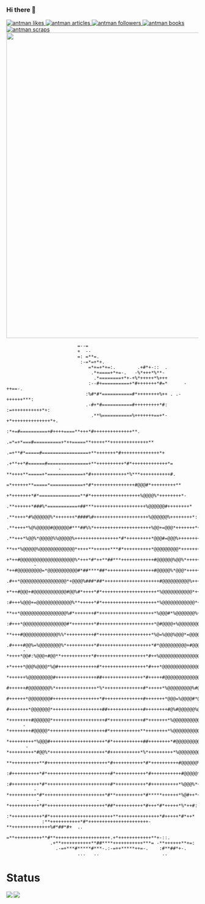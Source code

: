 ### Hi there 👋
<!-- Like のバッジ -->
<a href="https://zenn.dev/antman">
  <img src="https://zenn.badge.nikaera.com/s/antman/likes?style=plastic" alt="antman likes" />
</a>

<!-- Articles のバッジ -->
<a href="https://zenn.dev/antman/articles">
  <img src="https://zenn.badge.nikaera.com/s/antman/articles?style=plastic" alt="antman articles" />
</a>

<!-- Followers のバッジ -->
<a href="https://zenn.dev/antman/followers">
  <img src="https://zenn.badge.nikaera.com/s/antman/followers?style=plastic&ver=1" alt="antman followers" />
</a>

<!-- Books のバッジ -->
<a href="https://zenn.dev/antman/books">
  <img src="https://zenn.badge.nikaera.com/s/antman/books?style=plastic" alt="antman books" />
</a>

<!-- Scraps のバッジ -->
<a href="https://zenn.dev/antman/scraps">
  <img src="https://zenn.badge.nikaera.com/s/antman/scraps?style=plastic" alt="antman scraps" />
</a>
<img width=800 src="https://github-profile-trophy.vercel.app/?username=yama-yeah&column=8&theme=gruvbox&no-frame=true/ver=2"/>
<div>
                                                                                                       
                                                                                                     
                                                                                                     
                                                                                                     
                              =--=                                                                   
                              +  --                                                                  
                              =: =**=.                                                               
                               :-=*=+*+.                                                             
                                  =*+=+*+=:.        .+#*+-::  .                                      
                                   .*+====+*+=-.   -%*+++*%**-                                       
                                    .*========+*+-+%*+++++*%+++                                      
                                  :--#+==========+*#+++++++*#=*      -++==-.                         
                                 :%#*#*===========#*++++++++%++ . .-++++++***:                       
                                 .-#+*#===========#+++++++++*#: :=+++++++++++*+:                     
                                   .**%===========%+++++++==+*-+*++++++++++++++*+.                   
                                  :*+=#==========+#++++====**+++*#++++++++++++++**.                  
                             .=*=+*===#==========+*++=====**+++++**++++++++++++++**                  
                          .=+**#*=====#=================+**+++++++*#++++++++++++++*+                 
                        .+**++*#======#===============+**++++++++++*#*+++++++++++++*=                
                       -**++++**=====+*=============+*#+++++++++++++*%***+++++++++++#.               
                      =*++++++**=====*============+*#*+++++++++++++++#@@@#*+++++++++**               
                     +*+++++++*#*===============**#*++++++++++++++++++%@@@@%*++++++++*-              
                   .**++++++*###%*===========+##***+++++++++++++++++++%@@@@@@#++++++++*              
                  .**++++*#%@@@@@@%*+++++++*####%#++++++++++++++++++++%@@@@@@%++++++++*:             
                 .**++++*%@%@@@@@#@@@@@@#***##%%*+++++++++++++++++++++%@@+=@@@*+++++++*+             
                .**+++*%@@%*@@@@@%%@@@@@%++++++++++++++++*#*+++++++++*@@@#=@@@%++++++++#             
                **++*%@@@@@%@@@@@@@@@@@@@*++++**++++++***#*++++++++++*@@@@@@@@@*+++++++#.            
               +*++#@@@@@@@@@@@@@@@@@@@@%*+++*#*++**##***++++++++++++#@@@@@@%@@%*++++++*:            
              -*++#@@@@@@@@@=*@@@@@@@@@@@#*##****##*+++++++++++++++++#@@@@@%*@@@*++++++*-            
             .#++*@@@@@@@@@@@@@@@@@*+@@@@%###*##*++++++++++++++++++++#@@@@@@@@@@%++++++*=            
             +*++#@@@+#@@@@@@@@@@@@#@@%#*++++*#*++++++++++++++++++++*%@@@@@@@@@@@*+++++*=            
            :#+++%@@@+=@@@@@@@@@@@@@%**+++++*#*++++++++++++++++++++*%@@@@@@@@@@@@*+++++*=            
            **++*@@@@@@@@@@@@@@@@@%#*+++++++#*++++++++++++++++++++*%@@@#*%@@@@@@@%+++++*=            
           :#+++*@@@@@@@@@@@@@@@@#*++++++++*#++++++++++++++++++++*@#@@@@+%@@@@@@@@*++++*-            
           **+++#@@@@@@@@@@@@@%%*++++++++++#*+++++++++++++++++++*%@=%@@@%@@@*=@@@@%*+++*-            
          .#++++#@@%=%@@@@@@@@%*++++++++++*#+++++++++++++++++++*#*@@@@@@@@@@+#@@@@@*+++#:            
          -*++++*@@#:%@@@+#@@**+++++++++++*#++++++++++++++++++*#++%@@@@@@@@@@@@@@@@#+++#.            
          +*++++*@@@%@@@@*%@#++++++++++++++#*++++++++++++++++*#+++*@@@@@@@@@@@@@@@@#+++#             
          *++++++%@@@@@@@@@#+++++++++++++++##+++++++++++++++*#+++++#@@@@@@@@@@@@@@@%+++*             
          #++++++#@@@@@@@@%*+++++++++++++++*%*++++++++++++++#*+++++*%@@@@@@@@@%#@@@%+++*             
          #++++++*@@@@@@@@#+++++++++++++++++*#++++++++++++++#+++++++*@@@=%@@@@#*@@@%++*+             
          #+++++++*@@@@@@@*++++++++++++++++++##+++++++++++++#++++++++#@%#@@@@@@%@@@%++*=             
          *++++++++#@@@@@@*+++++++++++++++++++#*++++++++++++#*+++++++*%@@@@@@@@@@@@%++*-             
          -*++++++++#@@@@@*++++++++++++++++++++#*+++++++++++**++++++++*%@@@@@@@@@@@%++#.             
           *+++++++++*%@@@#++++++++++++++++++++*#*+++++++++++##++++++++*#@@@@@@@@@@#++#              
           -*+++++++++*#@@%*++++++++++++++++++++*#+++++++++++*%*+++++++++*%@@@@@@@@*++*              
            **++++++++++**#++++++++++++++++++++++*#+++++++++++*#*++++++++++#@@@@@@%++*=              
            :#++++++++++*#*+++++++++++++++++++++++#*+++++++++++*#+++++++++++#@@@@@*++#:              
             :#++++++++++*#*+++++++++++++++++++++++#*+++++++++++*#++++++++++*%@@@%*++#               
              -*++++++++++*#*++++++++++++++++++++++*#**++++++++++*#*****++++++*%@#++*+               
               -*+++++++++++*#*+++++++++++++++++++++*##*++++++++++*#+++*#*+++++*%*++#:               
                :*+++++++++++*#*+++++++++++++++++++++++**+++++++++++++++*#+++++*#*++*                
                 :**+++++++++++*#*++++++++++++++++++++++-**++++++++++++++%#*##*#+  ..                
                   =**++++++++++**#**++++++++++++++++++++.+*++++++++++++**+-::.                      
                    .+**+++++++++++**##****+++++++++++***= -**++++++**+=:                            
                      .-=+***#*****#***-.:-=++*****++=-.    :#**##*+-.                               
                              ...   ..                       ..                                      
</div>
<H1>Status</H1>
<div>
<img align="left" src="https://github-readme-stats.vercel.app/api?username=yama-yeah&count_private=true&show_icons=true/ver=2" />

<img align="left" src="https://github-readme-stats.vercel.app/api/top-langs/?username=yama-yeah&ver=2" /></div>  
<div>
<!--
**yama-yeah/yama-yeah** is a ✨ _special_ ✨ repository because its `README.md` (this file) appears on your GitHub profile.

Here are some ideas to get you started:

- 🔭 I’m currently working on ...
- 🌱 I’m currently learning ...
- 👯 I’m looking to collaborate on ...
- 🤔 I’m looking for help with ...
- 💬 Ask me about ...
- 📫 How to reach me: ...
- 😄 Pronouns: ...
- ⚡ Fun fact: ... 
-->
